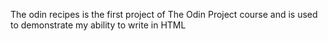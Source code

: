 The odin recipes is the first project of The Odin Project course and is used to demonstrate my ability to write in HTML